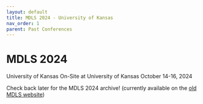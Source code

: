 ```yaml
---
layout: default
title: MDLS 2024 - University of Kansas
nav_order: 1
parent: Past Conferences
---
```

# MDLS 2024
University of Kansas
On-Site at University of Kansas
October 14-16, 2024

Check back later for the MDLS 2024 archive! (currently available on the [old MDLS website](https://mwdatalibrariansymposium.wordpress.com/past-conferences/mdls-2024/))
